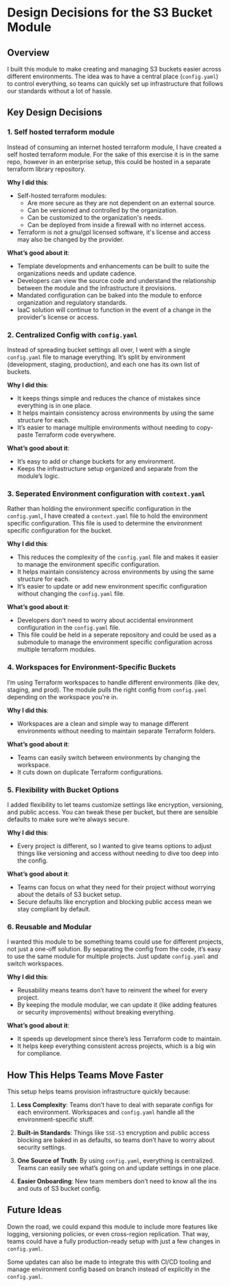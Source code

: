 # Design Decisions for the S3 Bucket Module

## Overview

I built this module to make creating and managing S3 buckets easier across different environments. The idea was to have a central place (`config.yaml`) to control everything, so teams can quickly set up infrastructure that follows our standards without a lot of hassle.

## Key Design Decisions

### 1. **Self hosted terraform module**

Instead of consuming an internet hosted terraform module, I have created a self hosted terraform module. For the sake of this exercise it is in the same repo, however in an enterprise setup, this could be hosted in a separate terraform library repository.

**Why I did this**:
- Self-hosted terraform modules:
    - Are more secure as they are not dependent on an external source.
    - Can be versioned and controlled by the organization.
    - Can be customized to the organization's needs.
    - Can be deployed from inside a firewall with no internet access.
- Terraform is not a gnu/gpl licensed software, it's license and access may also be changed by the provider.

**What’s good about it**:
- Template developments and enhancements can be built to suite the organizations needs and update cadence.
- Developers can view the source code and understand the relationship between the module and the infrastructure it provisions.
- Mandated configuration can be baked into the module to enforce organization and regulatory standards.
- IaaC solution will continue to function in the event of a change in the provider's license or access.

### 2. **Centralized Config with `config.yaml`**

Instead of spreading bucket settings all over, I went with a single `config.yaml` file to manage everything. It’s split by environment (development, staging, production), and each one has its own list of buckets.

**Why I did this**:
- It keeps things simple and reduces the chance of mistakes since everything is in one place.
- It helps maintain consistency across environments by using the same structure for each.
- It’s easier to manage multiple environments without needing to copy-paste Terraform code everywhere.

**What’s good about it**:
- It’s easy to add or change buckets for any environment.
- Keeps the infrastructure setup organized and separate from the module’s logic.

### 3. **Seperated Environment configuration with `context.yaml`**

Rather than holding the environment specific configuration in the `config.yaml`, I have created a `context.yaml` file to hold the environment specific configuration. This file is used to determine the environment specific configuration for the bucket.

**Why I did this**:
- This reduces the complexity of the `config.yaml` file and makes it easier to manage the environment specific configuration.
- It helps maintain consistency across environments by using the same structure for each.
- It’s easier to update or add new environment specific configuration without changing the `config.yaml` file.

**What’s good about it**:
- Developers don't need to worry about accidental environment configuration in the `config.yaml` file.
- This file could be held in a seperate repository and could be used as a submodule to manage the environment specific configuration across multiple terraform modules.

### 4. **Workspaces for Environment-Specific Buckets**

I’m using Terraform workspaces to handle different environments (like dev, staging, and prod). The module pulls the right config from `config.yaml` depending on the workspace you're in.

**Why I did this**:
- Workspaces are a clean and simple way to manage different environments without needing to maintain separate Terraform folders.

**What’s good about it**:
- Teams can easily switch between environments by changing the workspace.
- It cuts down on duplicate Terraform configurations.

### 5. **Flexibility with Bucket Options**

I added flexibility to let teams customize settings like encryption, versioning, and public access. You can tweak these per bucket, but there are sensible defaults to make sure we’re always secure.

**Why I did this**:
- Every project is different, so I wanted to give teams options to adjust things like versioning and access without needing to dive too deep into the config.

**What’s good about it**:
- Teams can focus on what they need for their project without worrying about the details of S3 bucket setup.
- Secure defaults like encryption and blocking public access mean we stay compliant by default.

### 6. **Reusable and Modular**

I wanted this module to be something teams could use for different projects, not just a one-off solution. By separating the config from the code, it’s easy to use the same module for multiple projects. Just update `config.yaml` and switch workspaces.

**Why I did this**:
- Reusability means teams don’t have to reinvent the wheel for every project.
- By keeping the module modular, we can update it (like adding features or security improvements) without breaking everything.

**What’s good about it**:
- It speeds up development since there’s less Terraform code to maintain.
- It helps keep everything consistent across projects, which is a big win for compliance.

## How This Helps Teams Move Faster

This setup helps teams provision infrastructure quickly because:

1. **Less Complexity**: Teams don’t have to deal with separate configs for each environment. Workspaces and `config.yaml` handle all the environment-specific stuff.

2. **Built-in Standards**: Things like `SSE-S3` encryption and public access blocking are baked in as defaults, so teams don’t have to worry about security settings.

3. **One Source of Truth**: By using `config.yaml`, everything is centralized. Teams can easily see what’s going on and update settings in one place.

4. **Easier Onboarding**: New team members don’t need to know all the ins and outs of S3 bucket config.

## Future Ideas

Down the road, we could expand this module to include more features like logging, versioning policies, or even cross-region replication. That way, teams could have a fully production-ready setup with just a few changes in `config.yaml`.

Some updates can also be made to integrate this with CI/CD tooling and manage environment config based on branch instead of explicitly in the `config.yaml`. 
